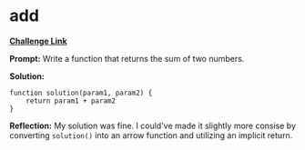 # add

[**Challenge Link**](https://app.codesignal.com/arcade/intro/level-1/jwr339Kq6e3LQTsfa)

**Prompt:** Write a function that returns the sum of two numbers.

**Solution:**

```
function solution(param1, param2) {
    return param1 + param2
}
```

**Reflection:** My solution was fine. I could've made it slightly more consise by converting `solution()` into an arrow function and utilizing an implicit return.

